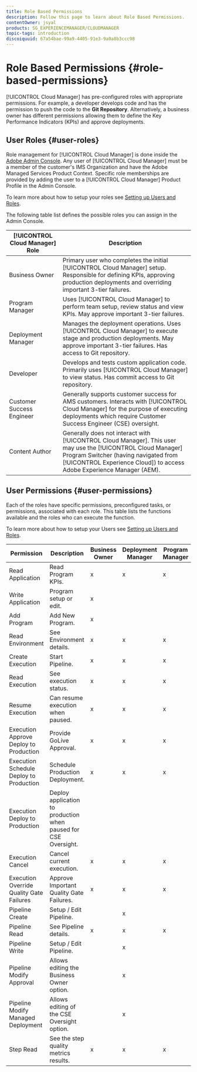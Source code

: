 ```yaml
---
title: Role Based Permissions
description: Follow this page to learn about Role Based Permissions.
contentOwner: jsyal
products: SG_EXPERIENCEMANAGER/CLOUDMANAGER
topic-tags: introduction
discoiquuid: 67a54bae-99a9-4405-91e3-9a0a8b3ccc98
---
```


# Role Based Permissions {#role-based-permissions}

[!UICONTROL Cloud Manager] has pre-configured roles with appropriate permissions. For example, a developer develops code and has the permission to push the code to the **Git Repository**. Alternatively, a business owner has different permissions allowing them to define the Key Performance Indicators (KPIs) and approve deployments.

## User Roles {#user-roles}

Role management for [!UICONTROL Cloud Manager] is done inside the [Adobe Admin Console](https://helpx.adobe.com/enterprise/using/admin-console.html). Any user of [!UICONTROL Cloud Manager] must be a member of the customer's IMS Organization and have the Adobe Managed Services Product Context. Specific role memberships are provided by adding the user to a [!UICONTROL Cloud Manager] Product Profile in the Admin Console.

To learn more about how to setup your roles see [Setting up Users and Roles](setting-up-users-and-roles.md).

The following table list defines the possible roles you can assign in the Admin Console.

| **[!UICONTROL Cloud Manager] Role** |**Description** |
|---|---|
| Business Owner |Primary user who completes the initial [!UICONTROL Cloud Manager] setup. Responsible for defining KPIs, approving production deployments and overriding important 3-tier failures. |
| Program Manager |Uses [!UICONTROL Cloud Manager] to perform team setup, review status and view KPIs. May approve important 3-tier failures. |
| Deployment Manager |Manages the deployment operations. Uses [!UICONTROL Cloud Manager] to execute stage and production deployments. May approve important 3-tier failures. Has access to Git repository. |
| Developer |Develops and tests custom application code. Primarily uses [!UICONTROL Cloud Manager] to view status. Has commit access to Git repository. |
| Customer Success Engineer |Generally supports customer success for AMS customers. Interacts with [!UICONTROL Cloud Manager] for the purpose of executing deployments which require Customer Success Engineer (CSE) oversight. |
| Content Author |Generally does not interact with [!UICONTROL Cloud Manager]. This user may use the [!UICONTROL Cloud Manager] Program Switcher (having navigated from [!UICONTROL Experience Cloud]) to access Adobe Experience Manager (AEM). |

## User Permissions {#user-permissions}

Each of the roles have specific permissions, preconfigured tasks, or permissions, associated with each role. This table lists the functions available and the roles who can execute the function.

To learn more about how to setup your Users see [Setting up Users and Roles](setting-up-users-and-roles.md).

|Permission|Description|Business Owner|Deployment Manager|Program Manager|Developer|CSE|
|--- |--- |--- |--- |--- |--- |--- |
|Read Application|Read Program KPIs.|x|x|x|x|x|
|Write Application|Program setup or edit.|x|||||
|Add Program|Add New Program.|x|||||
|Read Environment|See Environment details.|x|x|x|x|x|
|Create Execution|Start Pipeline.|x|x|x|||
|Read Execution|See execution status.|x|x|x|x|x|
|Resume Execution|Can resume execution when paused.|x|x|x||x|
|Execution Approve Deploy to Production|Provide GoLive Approval.|x|x|x|||
|Execution Schedule Deploy to Production|Schedule Production Deployment.|x|x|x||x|
|Execution Deploy to Production|Deploy application to production when paused for CSE Oversight.|||||x|
|Execution Cancel|Cancel current execution.|x|x|x|||
|Execution Override Quality Gate Failures|Approve Important Quality Gate Failures.|x|x|x|||
|Pipeline Create|Setup / Edit Pipeline.||x||||
|Pipeline Read|See Pipeline details.|x|x|x|x|x|
|Pipeline Write|Setup / Edit Pipeline.||x||||
|Pipeline Modify Approval|Allows editing the Business Owner option.||x||||
|Pipeline Modify Managed Deployment|Allows editing of the CSE Oversight option.||x||||
|Step Read|See the step quality metrics results.|x|x|x|x|x|
